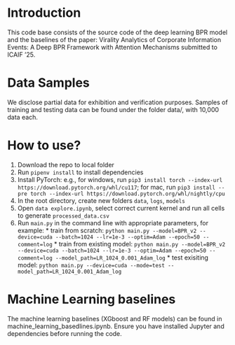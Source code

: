 # Introduction
This code base consists of the source code of the deep learning BPR model and the baselines of the paper: Virality Analytics of Corporate Information Events: A Deep BPR
Framework with Attention Mechanisms submitted to ICAIF ’25.

# Data Samples
We disclose partial data for exhibition and verification purposes. Samples of training and testing data can be found under the folder data/, with 10,000 data each.

# How to use?
  1. Download the repo to local folder
  2. Run `pipenv install` to install dependencies
  3. Install PyTorch: e.g., for windows, run `pip3 install torch --index-url https://download.pytorch.org/whl/cu117`; for mac, run `pip3 install --pre torch --index-url https://download.pytorch.org/whl/nightly/cpu`
  4. In the root directory, create new folders `data`, `logs`, `models`
  5. Open `data explore.ipynb`, select correct current kernel and run all cells to generate `processed_data.csv`
  6. Run `main.py` in the command line with appropriate parameters, for example:
    * train from scratch: ```python main.py --model=BPR_v2 --device=cuda --batch=1024 --lr=1e-3 --optim=Adam --epoch=50 --comment=log```
    * train from existing model: ```python main.py --model=BPR_v2 --device=cuda --batch=1024 --lr=1e-3 --optim=Adam --epoch=50 --comment=log --model_path=LR_1024_0.001_Adam_log```
    * test exisiting model: ```python main.py --device=cuda --mode=test --model_path=LR_1024_0.001_Adam_log```
     
# Machine Learning baselines
The machine learning baselines (XGboost and RF models) can be found in machine_learning_basedlines.ipynb. Ensure you have installed Jupyter and dependencies before running the code.
